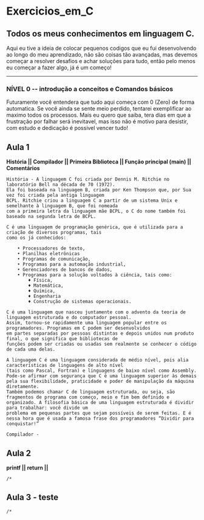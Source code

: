 # Exercicios_em_C
 ## **Todos os meus conhecimentos em linguagem C.**
 
 Aqui eu tive a ideia de colocar pequenos codigos que eu fui desenvolvendo ao longo do meu aprendizado, não 
 são coisas tão avançadas, mas devemos começar a resolver desafios e achar soluções para tudo, 
 então pelo menos eu começar a fazer algo, já é um começo!  
 ________________________________________________________________________________________________________

### **NÍVEL 0 -- introdução a conceitos e Comandos básicos**

Futuramente você entendera que tudo aqui começa com 0 (Zero) de forma automatica. 
Se você ainda se sente meio perdido, tentarei exemplificar ao maximo todos os processos.
Mais eu quero que saiba, tera dias em que a frustração por falhar será inevitavel, 
mas isso não é motivo para desistir, com estudo e dedicação é possivel vencer tudo! 

**Aula 1** 
---
**História || Compilador || Primeira Biblioteca || Função principal (main) || Comentários** 

    História - A linguagem C foi criada por Dennis M. Ritchie no laboratório Bell na década de 70 (1972). 
    Ela foi baseada na linguagem B, criada por Ken Thompson que, por Sua vez foi criada pela antiga linguagem 
    BCPL. Ritchie criou a linguagem C a partir de um sistema Unix e semelhante à linguagem B, que foi nomeada 
    com a primeira letra da linguagem mãe BCPL, o C do nome também foi baseado na segunda letra de BCPL.

    C é uma linguagem de programação genérica, que é utilizada para a criação de diversos programas, tais 
    como os já conhecidos:

        • Processadores de texto, 
        • Planilhas eletrônicas 
        • Programas de comunicação, 
        • Programas para a automação industrial, 
        • Gerenciadores de bancos de dados, 
        • Programas para a solução voltados à ciência, tais como:
            ♦ Física, 
            ♦ Matemática, 
            ♦ Química, 
            ♦ Engenharia 
            ♦ Construção de sistemas operacionais.

    C é uma linguagem que nasceu juntamente com o advento da teoria de linguagem estruturada e do computador pessoal. 
    Assim, tornou-se rapidamente uma linguagem popular entre os programadores. Programas em C podem ser desenvolvidos 
    em partes separadas por pessoas distintas e depois unidos num produto final, o que significa que bibliotecas de 
    funções podem ser criadas ou usadas sem realmente se conhecer o código de cada uma delas.

    A linguagem C é uma linguagem considerada de médio nível, pois alia características de linguagens de alto nível 
    (tais como Pascal, Fortran) e linguagens de baixo nível como Assembly. Pode-se afirmar com segurança que C é uma linguagem superior às demais pela sua flexibilidade, praticidade e poder de manipulação da máquina diretamente. 
    Também podemos chamar C de linguagem estruturada, ou seja, são fragmentos de programa com começo, meio e fim bem definido e organizado. A filosofia básica de uma linguagem estruturada é dividir para trabalhar: você divide um 
    problema em pequenas partes que sejam possíveis de serem feitas. E é nessa hora que é usada a famosa frase dos programadores “Dividir para conquistar!”
    
    Compilador - 

**Aula 2** 
---
**printf || return ||** 

    /* 

**Aula 3 - teste** 
---
    /* 



